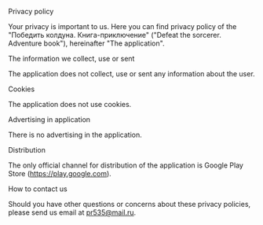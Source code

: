 Privacy policy

Your privacy is important to us. Here you can find privacy policy of the "Победить колдуна. Книга-приключение" ("Defeat the sorcerer. Adventure book"), hereinafter "The application".

The information we collect, use or sent

The application does not collect, use or sent any information about the user.

Cookies

The application does not use cookies.

Advertising in application

There is no advertising in the application.

Distribution

The only official channel for distribution of the application is Google Play Store (https://play.google.com).

How to contact us

Should you have other questions or concerns about these privacy policies, please send us email at pr535@mail.ru.
